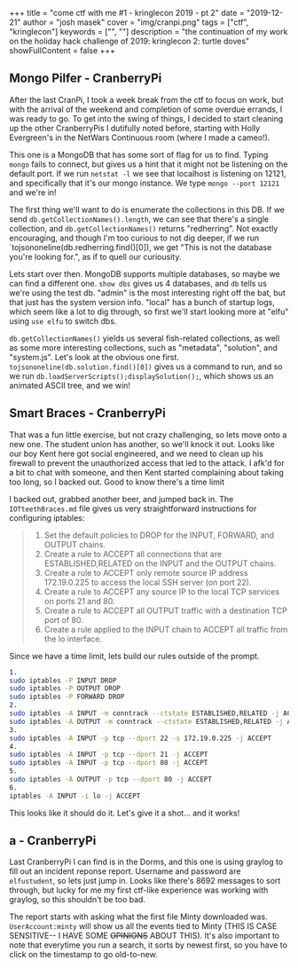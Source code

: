 +++
title = "come ctf with me #1 - kringlecon 2019 - pt 2"
date = "2019-12-21"
author = "josh masek"
cover = "img/cranpi.png"
tags = ["ctf", "kringlecon"]
keywords = ["", ""]
description = "the continuation of my work on the holiday hack challenge of 2019: kringlecon 2: turtle doves"
showFullContent = false
+++

Mongo Pilfer - CranberryPi
------

After the last CranPi, I took a week break from the ctf to focus on work, but with the arrival of the weekend and completion of some overdue errands, I was ready to go. To get into the swing of things, I decided to start cleaning up the other CranberryPis I dutifully noted before, starting with Holly Evergreen's in the NetWars Continuous room (where I made a cameo!).

This one is a MongoDB that has some sort of flag for us to find. Typing `mongo` fails to connect, but gives us a hint that it might not be listening on the default port. If we run `netstat -l` we see that localhost is listening on 12121, and specifically that it's our mongo instance. We type `mongo --port 12121` and we're in!

The first thing we'll want to do is enumerate the collections in this DB. If we send `db.getCollectionNames().length`, we can see that there's a single collection, and `db.getCollectionNames()` returns "redherring". Not exactly encouraging, and though I'm too curious to not dig deeper, if we run `tojsononeline(db.redherring.find()[0]), we get "This is not the database you're looking for.", as if to quell our curiousity.

Lets start over then. MongoDB supports multiple databases, so maybe we can find a different one. `show dbs` gives us 4 databases, and `db` tells us we're using the test db. "admin" is the most interesting right off the bat, but that just has the system version info. "local" has a bunch of startup logs, which seem like a lot to dig through, so first we'll start looking more at "elfu" using `use elfu` to switch dbs.

`db.getCollectionNames()` yields us several fish-related collections, as well as some more interesting collections, such as "metadata", "solution", and "system.js". Let's look at the obvious one first. `tojsononeline(db.solution.find()[0])` gives us a command to run, and so we run `db.loadServerScripts();displaySolution();`, which shows us an animated ASCII tree, and we win!

Smart Braces - CranberryPi
------

That was a fun little exercise, but not crazy challenging, so lets move onto a new one. The student union has another, so we'll knock it out. Looks like our boy Kent here got social engineered, and we need to clean up his firewall to prevent the unauthorized access that led to the attack. I afk'd for a bit to chat with someone, and then Kent started complaining about taking too long, so I backed out. Good to know there's a time limit

I backed out, grabbed another beer, and jumped back in. The `IOTteethBraces.md` file gives us very straightforward instructions for configuring iptables:

>1. Set the default policies to DROP for the INPUT, FORWARD, and OUTPUT chains.
>2. Create a rule to ACCEPT all connections that are ESTABLISHED,RELATED on the INPUT and the OUTPUT chains.
>3. Create a rule to ACCEPT only remote source IP address 172.19.0.225 to access the local SSH server (on port 22).
>4. Create a rule to ACCEPT any source IP to the local TCP services on ports 21 and 80.
>5. Create a rule to ACCEPT all OUTPUT traffic with a destination TCP port of 80.
>6. Create a rule applied to the INPUT chain to ACCEPT all traffic from the lo interface.

Since we have a time limit, lets build our rules outside of the prompt.

```bash
1.
sudo iptables -P INPUT DROP
sudo iptables -P OUTPUT DROP
sudo iptables -P FORWARD DROP
2.
sudo iptables -A INPUT -m conntrack --ctstate ESTABLISHED,RELATED -j ACCEPT
sudo iptables -A OUTPUT -m conntrack --ctstate ESTABLISHED,RELATED -j ACCEPT
3.
sudo iptables -A INPUT -p tcp --dport 22 -s 172.19.0.225 -j ACCEPT
4.
sudo iptables -A INPUT -p tcp --dport 21 -j ACCEPT
sudo iptables -A INPUT -p tcp --dport 80 -j ACCEPT
5.
sudo iptables -A OUTPUT -p tcp --dport 80 -j ACCEPT
6.
iptables -A INPUT -i lo -j ACCEPT
```

This looks like it should do it. Let's give it a shot... and it works!

a - CranberryPi
------

Last CranberryPi I can find is in the Dorms, and this one is using graylog to fill out an incident reponse report. Username and password are `elfustudent`, so lets just jump in. Looks like there's 8692 messages to sort through, but lucky for me my first ctf-like experience was working with graylog, so this shouldn't be too bad.

The report starts with asking what the first file Minty downloaded was. `UserAccount:minty` will show us all the events tied to Minty (THIS IS CASE SENSITIVE-- I HAVE SOME ~~OPINIONS~~ ABOUT THIS). It's also important to note that everytime you run a search, it sorts by newest first, so you have to click on the timestamp to go old-to-new.